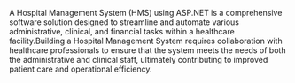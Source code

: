 A Hospital Management System (HMS) using ASP.NET is a comprehensive software solution designed to streamline and automate 
various administrative, clinical, and financial tasks within a healthcare facility.Building a Hospital Management
System requires collaboration with healthcare professionals to ensure that the system meets the needs of both 
the administrative and clinical staff, ultimately contributing to improved patient care and operational efficiency.
 

